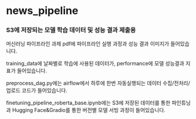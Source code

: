 # news_pipeline
### S3에 저장되는 모델 학습 데이터 및 성능 결과 제출용   
머신러닝 파이프라인 과제 pdf에 파이프라인 실행 과정과 성능 결과 이미지가 들어있습니다.   

training_data에 날짜별로 학습에 사용된 데이터가, performance에 모델 성능결과 지표가 들어있습니다.  

preprocess_dag.py에는 airflow에서 하루에 한번 자동실행되는 데이터 수집/전처리/업로드 코드가 들어있습니다.  

finetuning_pipeline_roberta_base.ipynb에는 S3에 저장된 데이터를 통한 파인튜닝과 Hugging Face&Gradio를 통한 버전별 모델 서빙 과정이 들어있습니다.  
